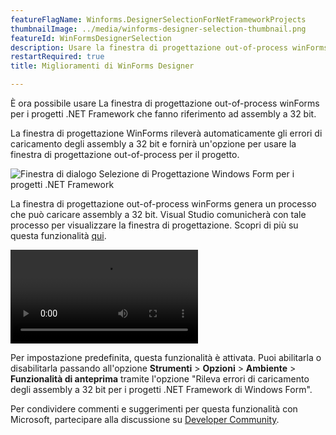 ```yaml
---
featureFlagName: Winforms.DesignerSelectionForNetFrameworkProjects
thumbnailImage: ../media/winforms-designer-selection-thumbnail.png
featureId: WinFormsDesignerSelection
description: Usare la finestra di progettazione out-of-process winForms per i progetti .NET Framework che fanno riferimento ad assembly a 32 bit.
restartRequired: true
title: Miglioramenti di WinForms Designer

---
```


È ora possibile usare La finestra di progettazione out-of-process winForms per i progetti .NET Framework che fanno riferimento ad assembly a 32 bit.

La finestra di progettazione WinForms rileverà automaticamente gli errori di caricamento degli assembly a 32 bit e fornirà un'opzione per usare la finestra di progettazione out-of-process per il progetto.

![Finestra di dialogo Selezione di Progettazione Windows Form per i progetti .NET Framework](../media/winforms-designer-selection.png "Finestra di dialogo Selezione di Progettazione Windows Form per i progetti .NET Framework")

La finestra di progettazione out-of-process winForms genera un processo che può caricare assembly a 32 bit. Visual Studio comunicherà con tale processo per visualizzare la finestra di progettazione.
Scopri di più su questa funzionalità [qui](https://aka.ms/winforms/designer/WhatsNewDesignerSelection).

![Selezione di Progettazione Windows Form per i progetti .NET Framework](../media/winforms-designer-selection.mp4 "Selezione di Progettazione Windows Form per i progetti .NET Framework")

Per impostazione predefinita, questa funzionalità è attivata. Puoi abilitarla o disabilitarla passando all'opzione **Strumenti** > **Opzioni** > **Ambiente** > **Funzionalità di anteprima** tramite l'opzione "Rileva errori di caricamento degli assembly a 32 bit per i progetti .NET Framework di Windows Form".

Per condividere commenti e suggerimenti per questa funzionalità con Microsoft, partecipare alla discussione su [Developer Community](https://developercommunity.visualstudio.com/t/WinForms-NET-Framework-Projects-cant-d/1601210).

